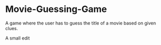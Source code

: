 # Movie-Guessing-Game
A game where the user has to guess the title of a movie based on given clues.

A small edit
